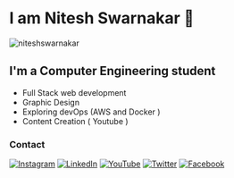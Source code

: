 <!--
**niteshswarnakar/niteshswarnakar** is a ✨ _special_ ✨ repository because its `README.md` (this file) appears on your GitHub profile.

Here are some ideas to get you started:


-->

# I am Nitesh Swarnakar 👋

<p align="left"> <img src="https://komarev.com/ghpvc/?username=niteshswarnakar&label=Profile%20views&color=0e75b6&style=flat" alt="niteshswarnakar" /> </p>

## I'm a Computer Engineering student

- Full Stack web development
- Graphic Design
- Exploring devOps (AWS and Docker )
- Content Creation ( Youtube )

<h3 align="left">Contact</h3>

[![Instagram](https://img.shields.io/badge/-Instagram-%23E4405F?style=flat&logo=instagram&logoColor=white)](https://www.instagram.com/iamniteshswarnakar/)
[![LinkedIn](https://img.shields.io/badge/-LinkedIn-%230077B5?style=flat&logo=linkedin&logoColor=white)](https://www.linkedin.com/in/nitesh-swarnakar-75411a142/?originalSubdomain=np/)
[![YouTube](https://img.shields.io/badge/-YouTube-%23FF0000?style=flat&logo=youtube&logoColor=white)](https://www.youtube.com/channel/UC1TV12WBhgkRHc7ACXlA0hg)
[![Twitter](https://img.shields.io/badge/-Twitter-%231DA1F2?style=flat&logo=twitter&logoColor=white)](https://twitter.com/NiteshSwarnakar)
[![Facebook](https://img.shields.io/badge/-Facebook-%231877F2?style=flat&logo=facebook&logoColor=white)](https://www.facebook.com/nitesh.sunar/)
